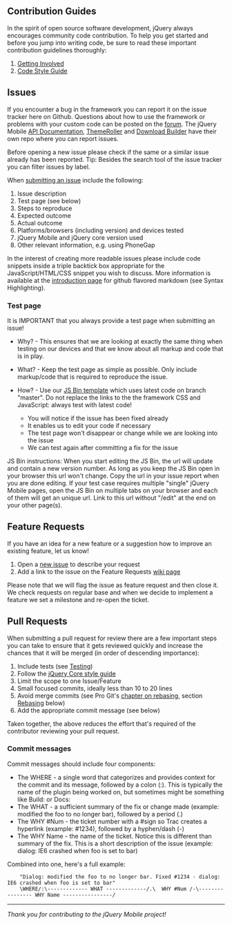 ## Contribution Guides

In the spirit of open source software development, jQuery always encourages community code contribution. To help you get started and before you jump into writing code, be sure to read these important contribution guidelines thoroughly:

1. [Getting Involved](http://docs.jquery.com/Getting_Involved)
2. [Code Style Guide](http://docs.jquery.com/JQuery_Core_Style_Guidelines)

## Issues

If you encounter a bug in the framework you can report it on the issue tracker here on Github. Questions about how to use the framework or problems with your custom code can be posted on the [forum](https://forum.jquery.com/jquery-mobile).
The jQuery Mobile [API Documentation](https://github.com/jquery/api.jquerymobile.com), [ThemeRoller](https://github.com/jquery/web-jquery-mobile-theme-roller) and [Download Builder](https://github.com/jquery/jquery-mobile-builder) have their own repo where you can report issues.

Before opening a new issue please check if the same or a similar issue already has been reported. Tip: Besides the search tool of the issue tracker you can filter issues by label.

When [submitting an issue](https://github.com/jquery/jquery-mobile/issues/new) include the following:

1. Issue description
2. Test page (see below)
3. Steps to reproduce
4. Expected outcome
5. Actual outcome
6. Platforms/browsers (including version) and devices tested
7. jQuery Mobile and jQuery core version used
8. Other relevant information, e.g. using PhoneGap

In the interest of creating more readable issues please include code snippets inside a triple backtick box appropriate for the JavaScript/HTML/CSS snippet you wish to discuss. More information is available at the [introduction page](http://github.github.com/github-flavored-markdown/) for github flavored markdown (see Syntax Highlighting).

### Test page

It is IMPORTANT that you always provide a test page when submitting an issue!

* Why? - This ensures that we are looking at exactly the same thing when testing on our devices and that we know about all markup and code that is in play.

* What? - Keep the test page as simple as possible. Only include markup/code that is required to reproduce the issue.

* How? - Use our [JS Bin template](http://jsbin.com/irenuk/1/edit) which uses latest code on branch "master". Do not replace the links to the the framework CSS and JavaScript: always test with latest code!

  * You will notice if the issue has been fixed already
  * It enables us to edit your code if necessary
  * The test page won't disappear or change while we are looking into the issue
  * We can test again after committing a fix for the issue

JS Bin instructions: When you start editing the JS Bin, the url will update and contain a new version number. As long as you keep the JS Bin open in your browser this url won't change. Copy the url in your issue report when you are done editing. If your test case requires multiple "single" jQuery Mobile pages, open the JS Bin on multiple tabs on your browser and each of them will get an unique url. Link to this url without "/edit" at the end on your other page(s).

## Feature Requests

If you have an idea for a new feature or a suggestion how to improve an existing feature, let us know!

1. Open a [new issue](https://github.com/jquery/jquery-mobile/issues/new) to describe your request
2. Add a link to the issue on the Feature Requests [wiki page](https://github.com/jquery/jquery-mobile/wiki/Feature-Requests)

Please note that we will flag the issue as feature request and then close it. We check requests on regular base and when we decide to implement a feature we set a milestone and re-open the ticket.

## Pull Requests

When submitting a pull request for review there are a few important steps you can take to ensure that it gets reviewed quickly and increase the chances that it will be merged (in order of descending importance):

1. Include tests (see [Testing](https://github.com/jquery/jquery-mobile/blob/master/README.md#testing))
2. Follow the [jQuery Core style guide](http://docs.jquery.com/JQuery_Core_Style_Guidelines)
3. Limit the scope to one Issue/Feature
4. Small focused commits, ideally less than 10 to 20 lines
5. Avoid merge commits (see Pro Git's [chapter on rebasing](http://git-scm.com/book/ch3-6.html), section [Rebasing](#rebasing) below)
6. Add the appropriate commit message (see below)

Taken together, the above reduces the effort that's required of the contributor reviewing your pull request.

### Commit messages

Commit messages should include four components:

* The WHERE - a single word that categorizes and provides context for the commit and its message, followed by a colon (:). This is typically the name of the plugin being worked on, but sometimes might be something like Build: or Docs:
* The WHAT - a sufficient summary of the fix or change made (example: modified the foo to no longer bar), followed by a period (.)
* The WHY #Num - the ticket number with a #sign so Trac creates a hyperlink (example: #1234), followed by a hyphen/dash (-)
* The WHY Name - the name of the ticket. Notice this is different than summary of the fix. This is a short description of the issue (example: dialog: IE6 crashed when foo is set to bar)

Combined into one, here's a full example:

        "Dialog: modified the foo to no longer bar. Fixed #1234 - dialog: IE6 crashed when foo is set to bar"
        \WHERE/:\------------- WHAT -------------/.\  WHY #Num /-\---------------- WHY Name ----------------/


------------------------------------------------------------

*Thank you for contributing to the jQuery Mobile project!*

